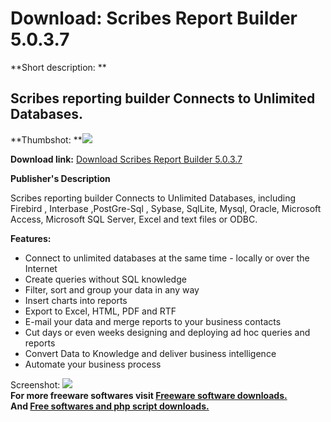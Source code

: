 # Download: Scribes Report Builder 5.0.3.7

**Short description: **

## Scribes reporting builder Connects to Unlimited Databases.

  
**Thumbshot: **![](http://www.freewarefiles.com/screenshot/telaprincipal_md.gif)   
  
**Download link:** [Download Scribes Report Builder 5.0.3.7](http://freesoftwares.boysofts.com/Scribes-Report-Builder_program_8110.html)  
  

**Publisher's Description**  
  

Scribes reporting builder Connects to Unlimited Databases, including Firebird
, Interbase ,PostGre-Sql , Sybase, SqlLite, Mysql, Oracle, Microsoft Access,
Microsoft SQL Server, Excel and text files or ODBC.

**Features:**

  * Connect to unlimited databases at the same time - locally or over the Internet 
  * Create queries without SQL knowledge 
  * Filter, sort and group your data in any way 
  * Insert charts into reports 
  * Export to Excel, HTML, PDF and RTF 
  * E-mail your data and merge reports to your business contacts 
  * Cut days or even weeks designing and deploying ad hoc queries and reports 
  * Convert Data to Knowledge and deliver business intelligence 
  * Automate your business process 

  
  
Screenshot: ![](http://www.freewarefiles.com/screenshot/telaprincipal.gif)  
**For more freeware softwares visit [Freeware software downloads.](http://freesoftwares.boysofts.com/)**   
**And [Free softwares and php script downloads.](http://www.boysofts.com/)**

